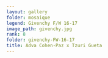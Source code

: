 ```yaml
---
layout: gallery
folder: mosaique
legend: Givenchy F/W 16-17
image_path: givenchy.jpg
rank: 8
folder: givenchy-FW-16-17
title: Adva Cohen-Paz x Tzuri Gueta
---
```

